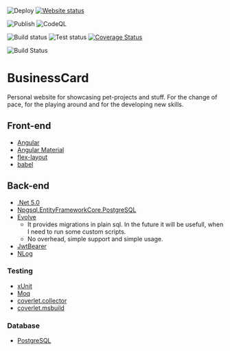 ![Deploy](https://github.com/ChiefNoir/BusinessCard/workflows/Deploy/badge.svg?branch=master)
[![Website status](https://img.shields.io/website-up-down-green-red/https/laborecke.de.svg?label=Website%20status)](https://fireplace-of-despair.org)

![Publish](https://github.com/ChiefNoir/BusinessCard/workflows/Publish/badge.svg?branch=master)
![CodeQL](https://github.com/ChiefNoir/BusinessCard/workflows/CodeQL/badge.svg?branch=master)

![Build status](https://github.com/ChiefNoir/BusinessCard/workflows/Build%20back-end/badge.svg?branch=master)
![Test status](https://github.com/ChiefNoir/BusinessCard/workflows/Test%20back-end/badge.svg?branch=master)
[![Coverage Status](https://coveralls.io/repos/github/ChiefNoir/BusinessCard/badge.svg?branch=master)](https://coveralls.io/github/ChiefNoir/BusinessCard?branch=master)

![Build Status](https://github.com/ChiefNoir/BusinessCard/workflows/Build%20front-end/badge.svg?branch=master)


# BusinessCard

Personal website for showcasing pet-projects and stuff. 
For the change of pace, for the playing around and for the developing new skills.

## Front-end
- [Angular](https://angular.io/)
- [Angular Material](https://material.angular.io/)
- [flex-layout](https://github.com/angular/flex-layout)
- [babel](https://babeljs.io/)

## Back-end
- [.Net 5.0](https://dotnet.microsoft.com/download)
- [Npgsql.EntityFrameworkCore.PostgreSQL](https://www.nuget.org/packages/Npgsql.EntityFrameworkCore.PostgreSQL/)
- [Evolve](https://www.nuget.org/packages/Evolve/)
  - It provides migrations in plain sql. In the future it will be usefull, when I need to run some custom scripts.
  - No overhead, simple support and simple usage.
- [JwtBearer](https://www.nuget.org/packages/Microsoft.AspNetCore.Authentication.JwtBearer)
- [NLog](https://nlog-project.org/)

### Testing
- [xUnit](https://xunit.net/)
- [Moq](https://github.com/moq/moq4)
- [coverlet.collector](https://www.nuget.org/packages/coverlet.collector)
- [coverlet.msbuild](https://www.nuget.org/packages/coverlet.msbuild/)

### Database
- [PostgreSQL](https://www.postgresql.org/)
